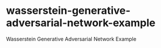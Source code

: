 # wasserstein-generative-adversarial-network-example
Wasserstein Generative Adversarial Network Example
